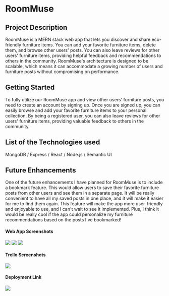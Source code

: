# RoomMuse

## Project Description

RoomMuse is a MERN stack web app that lets you discover and share eco-friendly furniture items. You can add your favorite furniture items, delete them, and browse other users' posts. You can also leave reviews for other users' furniture items, providing helpful feedback and recommendations to others in the community. RoomMuse's architecture is designed to be scalable, which means it can accommodate a growing number of users and furniture posts without compromising on performance.

## Getting Started

To fully utilize our RoomMuse app and view other users' furniture posts, you need to create an account by signing up. Once you are signed up, you can easily browse and add your favorite furniture items to your personal collection. By being a registered user, you can also leave reviews for other users' furniture items, providing valuable feedback to others in the community.

## List of the Technologies used

MongoDB
/ Express /
React
/ Node.js
/ Semantic UI

## Future Enhancements

One of the future enhancements I have planned for RoomMuse is to include a bookmark feature. This would allow users to save their favorite furniture posts from other users and see them in a separate page. It will be really convenient to have all my saved posts in one place, and it will make it easier for me to find them again. This feature will make the app more user-friendly and enjoyable to use, and I can't wait to see it implemented. Plus, I think it would be really cool if the app could personalize my furniture recommendations based on the posts I've bookmarked!

#### Web App Screenshots

![](https://i.imgur.com/Nn3m8R3.jpg)
![](https://i.imgur.com/2kfyuPW.jpg)
![](https://i.imgur.com/LbGaA5w.png)

#### Trello Screenshots

![](https://i.imgur.com/w9U2Dmb.png)

#### Deployment Link

![](https://room-muse-23.onrender.com)
